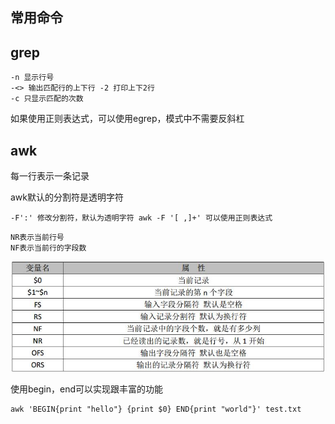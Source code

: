 ## 常用命令

## grep



```
-n 显示行号
-<> 输出匹配行的上下行 -2 打印上下2行
-c 只显示匹配的次数
```



如果使用正则表达式，可以使用egrep，模式中不需要反斜杠







## awk

每一行表示一条记录



awk默认的分割符是透明字符

```
-F':' 修改分割符，默认为透明字符 awk -F '[ ,]+' 可以使用正则表达式
```



```
NR表示当前行号
NF表示当前行的字段数

```



![img](/linux/.assert/常见命令/1089507-20170126225731300-1873454323.jpg)



使用begin，end可以实现跟丰富的功能

```
awk 'BEGIN{print "hello"} {print $0} END{print "world"}' test.txt
```

